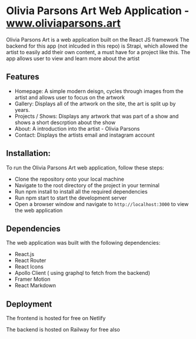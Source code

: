 # Olivia Parsons Art Web Application - www.oliviaparsons.art


Olivia Parsons Art is a web application built on the React JS framework
The backend for this app (not inlcuded in this repo) is Strapi, which allowed the artist to easily add their own content, a must have for a project like this.
The app allows user to view and learn more about the artist

## Features 


- Homepage: A simple modern deisgn, cycles through images from the artist and allows user to focus on the artwork
- Gallery: Displays all of the artwork on the site, the art is split up by years.
- Projects / Shows: Displays any artwork that was part of a show and shows a short descrption about the show
- About: A introduction into the artist - Olivia Parsons
- Contact: Displays the artists email and instagram account

## Installation:


To run the Olivia Parsons Art web application, follow these steps:

- Clone the repository onto your local machine
- Navigate to the root directory of the project in your terminal
- Run npm install to install all the required dependencies
- Run npm start to start the development server
- Open a browser window and navigate to `http://localhost:3000` to view the web application

## Dependencies


The web application was built with the following dependencies:

- React.js
- React Router
- React Icons
- Apollo Client ( using graphql to fetch from the backend)
- Framer Motion
- React Markdown

## Deployment


The frontend is hosted for free on Netlify

The backend is hosted on Railway for free also

